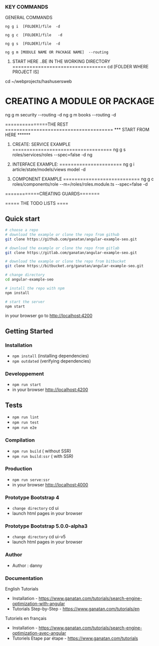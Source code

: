 ### KEY COMMANDS 

GENERAL COMMANDS

`ng g i  [FOLDER]/file  -d`

`ng g c  [FOLDER]/file   -d`

`ng g s  [FOLDER]/file  -d`

`ng g m [MODULE NAME OR PACKAGE NAME]  --routing`

1) START HERE ..BE IN THE WORKING DIRECTORY
=================================
cd [FOLDER WHERE PROJECT IS]

cd ~/webprojects/hashusersweb

CREATING A MODULE OR PACKAGE
=============================

ng g m security  --routing -d
ng g m books --routing -d

===============THE REST ======================================
*** START FROM HERE ******

1) CREATE: SERVICE  EXAMPLE
===================================
ng g s roles/services/roles --spec=false -d
ng
2) INTERFACE EXAMPLE:
======================
 ng g i article/state/models/views model -d 

3)  COMPONENT EXAMPLE
===========================
  ng g c roles/components/role --m=/roles/roles.module.ts --spec=false -d



  ============CREATING GUARDS=======


  ===== THE TODO LISTS ====

## Quick start

```bash
# choose a repo
# download the example or clone the repo from github
git clone https://github.com/ganatan/angular-example-seo.git

# download the example or clone the repo from gitlab
git clone https://gitlab.com/ganatan/angular-example-seo.git

# download the example or clone the repo from bitbucket
git clone https://bitbucket.org/ganatan/angular-example-seo.git

# change directory
cd angular-example-seo

# install the repo with npm
npm install

# start the server
npm start

```
in your browser go to [http://localhost:4200](http://localhost:4200) 

## Getting Started

### Installation
* `npm install` (installing dependencies)
* `npm outdated` (verifying dependencies)

### Developpement
* `npm run start`
* in your browser [http://localhost:4200](http://localhost:4200) 

## Tests
* `npm run lint`
* `npm run test`
* `npm run e2e`

### Compilation
* `npm run build`       ( without SSR)
* `npm run build:ssr`   ( with SSR)

### Production
* `npm run serve:ssr`
* in your browser [http://localhost:4000](http://localhost:4000) 

### Prototype Bootstrap 4
* `change directory` cd ui
* launch html pages in your browser

### Prototype Bootstrap 5.0.0-alpha3
* `change directory` cd ui-v5
* launch html pages in your browser


### Author
* Author  : danny

### Documentation

English Tutorials
- Installation - https://www.ganatan.com/tutorials/search-engine-optimization-with-angular
- Tutorials Step-by-Step - https://www.ganatan.com/tutorials/en

Tutoriels en français
- Installation - https://www.ganatan.com/tutorials/search-engine-optimization-avec-angular
- Tutoriels Etape par étape - https://www.ganatan.com/tutorials
